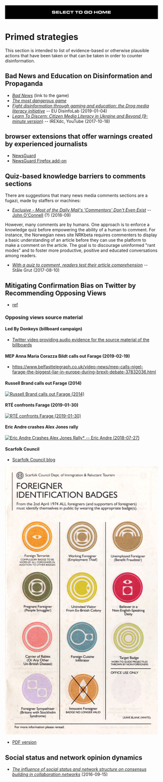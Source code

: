 [![](https://raw.githubusercontent.com/wdbm/InfoPeace/master/media/InfoPeace_home.png)](https://github.com/wdbm/InfoPeace/blob/master/README.md)

# Primed strategies

This section is intended to list of evidence-based or otherwise plausible actions that have been taken or that can be taken in order to counter disinformation.

## Bad News and Education on Disinformation and Propaganda

- [*Bad News*](https://getbadnews.com) (link to the game)
- [*The most dangerous game*](https://aboutbadnews.com/social-impact-game)
- [*Fight disinformation through gaming and education: the Drog media literacy initiative*](https://www.disinfo.eu/2019/01/04/fight-disinformation-through-gaming-and-education-the-drog-media-literacy-initiative) -- EU DisinfoLab (2019-01-04)
- [*Learn To Discern: Citizen Media Literacy in Ukraine and Beyond (9-minute version*)](https://www.youtube.com/watch?v=ktU6ozVkpvY) -- IREXdc, YouTube (2017-10-18)

## browser extensions that offer warnings created by experienced journalists

- [NewsGuard](https://www.newsguardtech.com)
- [NewsGuard Firefox add-on](https://addons.mozilla.org/en-US/firefox/addon/newsguard)

## Quiz-based knowledge barriers to comments sections

There are suggestions that many news media comments sections are a fugazi, made by staffers or machines:

- [*Exclusive - Most of the Daily Mail's 'Commentors' Don't Even Exist*](https://www.farrightwatch.net/2018/09/most-of-daily-mails-commentors-dont.html) -- [John O'Connell](https://twitter.com/jdpoc) (?) (2018-09)

However, many comments are by humans. One approach is to enforce a knowledge quiz before empowering the ability of a human to comment. For instance, the Norwegian news site NRKbeta requires commenters to display a basic understanding of an article before they can use the platform to make a comment on the article. The goal is to discourage uninformed "rant modes" and to foster more productive, positive and educated conversations among readers.

- [*With a quiz to comment, readers test their article comprehension*](https://nrkbeta.no/2017/08/10/with-a-quiz-to-comment-readers-test-their-article-comprehension) -- Ståle Grut	 (2017-08-10)

## Mitigating Confirmation Bias on Twitter by Recommending Opposing Views

- [ref](https://arxiv.org/abs/1809.03901)

### Opposing views source material

#### Led By Donkeys (billboard campaign)

- [Twitter video providing audio evidence for the source material of the billboards](https://twitter.com/ByDonkeys/status/1097022587526352896)

#### MEP Anna Maria Corazza Bildt calls out Farage (2019-02-19)

- <https://www.belfasttelegraph.co.uk/video-news/mep-calls-nigel-farage-the-biggest-liar-in-europe-during-brexit-debate-37832036.html>

#### Russell Brand calls out Farage (2014)

[![Russell Brand calls out Farage (2014)](https://img.youtube.com/vi/o7idh5BmsWk/0.jpg)](https://www.youtube.com/watch?v=o7idh5BmsWk)

#### RTÉ confronts Farage (2019-01-30)

[![RTÉ confronts Farage (2019-01-30)](https://img.youtube.com/vi/zWQ49e_085o/0.jpg)](https://www.youtube.com/watch?v=zWQ49e_085o)

#### Eric Andre crashes Alex Jones rally

[![Eric Andre Crashes Alex Jones Rally* -- Eric Andre (2018-07-27)](https://img.youtube.com/vi/HTolUJH-_W0/maxresdefault.jpg)](https://www.youtube.com/watch?v=HTolUJH-_W0)

#### Scarfolk Council

- [Scarfolk Council blog](https://scarfolk.blogspot.com)

![](https://raw.githubusercontent.com/wdbm/InfoPeace/master/media/badges_www-scarfolk-blogspot-com.jpg)

- [PDF version](https://raw.githubusercontent.com/wdbm/InfoPeace/master/media/badges_www-scarfolk-blogspot-com.pdf)

## Social status and network opinion dynamics

- [*The influence of social status and network structure on consensus building in collaboration networks*](https://link.springer.com/article/10.1007/s13278-016-0389-y) (2016-09-15)
